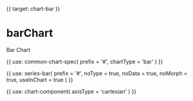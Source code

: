{{ target: chart-bar }}

# barChart

Bar Chart

{{ use: common-chart-spec(
    prefix = '#',
    chartType = 'bar'
) }}

{{ use: series-bar(
  prefix = '#',
  noType = true,
  noData = true,
  noMorph = true,
  useInChart = true
) }}

{{ use: chart-component(
  axisType = 'cartesian'
) }}
